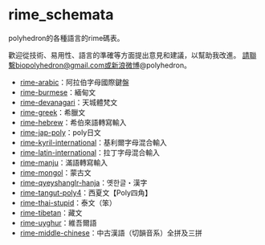 # rime_schemata

polyhedron的各種語言的rime碼表。

歡迎從技術、易用性、語言的準確等方面提出意見和建議，以幫助我改進。
請聯繫biopolyhedron@gmail.com或新浪微博@polyhedron。

- [rime-arabic](https://github.com/biopolyhedron/rime-arabic)：阿拉伯字母國際鍵盤
- [rime-burmese](https://github.com/biopolyhedron/rime-burmese)：緬甸文
- [rime-devanagari](https://github.com/biopolyhedron/rime-devanagari)：天城體梵文
- [rime-greek](https://github.com/biopolyhedron/rime-greek)：希臘文
- [rime-hebrew](https://github.com/biopolyhedron/rime-hebrew)：希伯來語轉寫輸入
- [rime-jap-poly](https://github.com/biopolyhedron/rime-jap-poly)：poly日文
- [rime-kyril-international](https://github.com/biopolyhedron/rime-kyril-international)：基利爾字母混合輸入
- [rime-latin-international](https://github.com/biopolyhedron/rime-latin-international)：拉丁字母混合輸入
- [rime-manju](https://github.com/biopolyhedron/rime-manju)：滿語轉寫輸入
- [rime-mongol](https://github.com/biopolyhedron/rime-mongol)：蒙古文
- [rime-qyeyshanglr-hanja](https://github.com/biopolyhedron/rime-qyeyshanglr-hanja)：옛한글・漢字
- [rime-tangut-poly4](https://github.com/biopolyhedron/rime-tangut-poly4)：西夏文【Poly四角】
- [rime-thai-stupid](https://github.com/biopolyhedron/rime-thai-stupid)：泰文（笨）
- [rime-tibetan](https://github.com/biopolyhedron/rime-tibetan)：藏文
- [rime-uyghur](https://github.com/biopolyhedron/rime-uyghur)：維吾爾語
- [rime-middle-chinese](https://github.com/biopolyhedron/rime-middle-chinese)：中古漢語（切韻音系）全拼及三拼
